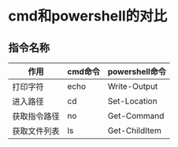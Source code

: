 # cmd和powershell的对比

## 指令名称

| 作用         | cmd命令 | powershell命令 |
| ------------ | ------- | -------------- |
| 打印字符     | echo    | Write-Output   |
| 进入路径     | cd      | Set-Location   |
| 获取指令路径 | no      | Get-Command    |
|获取文件列表|ls|Get-ChildItem|
